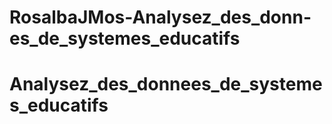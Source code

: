 # RosalbaJMos-Analysez_des_donn-es_de_systemes_educatifs
# Analysez_des_donnees_de_systemes_educatifs
